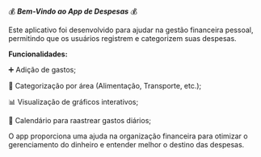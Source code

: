 
  💰    **_Bem-Vindo ao App de Despesas_**    💰

Este aplicativo foi desenvolvido para ajudar na gestão financeira pessoal,
permitindo que os usuários registrem e categorizem suas despesas.

**Funcionalidades:** 

➕ Adição de gastos;

🏡 Categorização por área (Alimentação, Transporte, etc.);

📊 Visualização de gráficos interativos;

📅 Calendário para raastrear gastos diários;


O app proporciona uma ajuda na organização financeira para otimizar o gerenciamento do dinheiro e entender melhor o destino das despesas.
